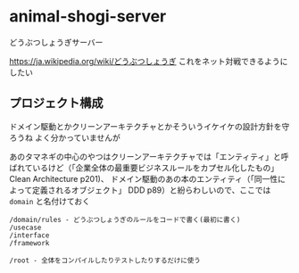 # animal-shogi-server

どうぶつしょうぎサーバー

https://ja.wikipedia.org/wiki/どうぶつしょうぎ
これをネット対戦できるようにしたい

## プロジェクト構成

ドメイン駆動とかクリーンアーキテクチャとかそういうイケイケの設計方針を守ろうね
よく分かっていませんが

あのタマネギの中心のやつはクリーンアーキテクチャでは「エンティティ」と呼ばれているけど（「企業全体の最重要ビジネスルールをカプセル化したもの」 Clean Architecture p201)、
ドメイン駆動のあの本のエンティティ（「同一性によって定義されるオブジェクト」 DDD p89）と紛らわしいので、ここでは `domain` と名付けておく

```
/domain/rules - どうぶつしょうぎのルールをコードで書く(最初に書く)
/usecase
/interface
/framework

/root - 全体をコンパイルしたりテストしたりするだけに使う
```
